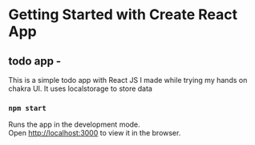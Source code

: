 # Getting Started with Create React App

## todo app -
This is a simple todo app with React JS I made while trying my hands on chakra UI. It uses localstorage to  store data

### `npm start`

Runs the app in the development mode.\
Open [http://localhost:3000](http://localhost:3000) to view it in the browser.



